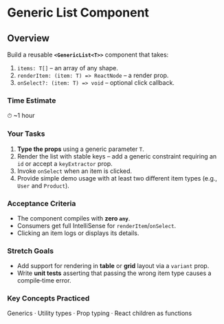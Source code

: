 # Generic List Component

## Overview

Build a reusable **`<GenericList<T>>`** component that takes:

1. `items: T[]` – an array of any shape.
2. `renderItem: (item: T) => ReactNode` – a render prop.
3. `onSelect?: (item: T) => void` – optional click callback.

### Time Estimate

⏱ \~1 hour

### Your Tasks

1. **Type the props** using a generic parameter `T`.
2. Render the list with stable keys – add a generic constraint requiring an `id` or accept a `keyExtractor` prop.
3. Invoke `onSelect` when an item is clicked.
4. Provide simple demo usage with at least two different item types (e.g., `User` and `Product`).

### Acceptance Criteria

* The component compiles with **zero `any`**.
* Consumers get full IntelliSense for `renderItem`/`onSelect`.
* Clicking an item logs or displays its details.

### Stretch Goals

* Add support for rendering in **table** or **grid** layout via a `variant` prop.
* Write **unit tests** asserting that passing the wrong item type causes a compile‑time error.

### Key Concepts Practiced

Generics · Utility types · Prop typing · React children as functions

